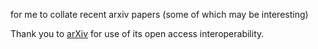 for me to collate recent arxiv papers (some of which may be interesting)    


Thank you to [arXiv](https://arxiv.org/) for use of its open access interoperability.
